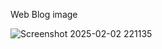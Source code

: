 Web Blog image

![Screenshot 2025-02-02 221135](https://github.com/user-attachments/assets/21504615-77bc-4613-9106-eca74c0441a9)

